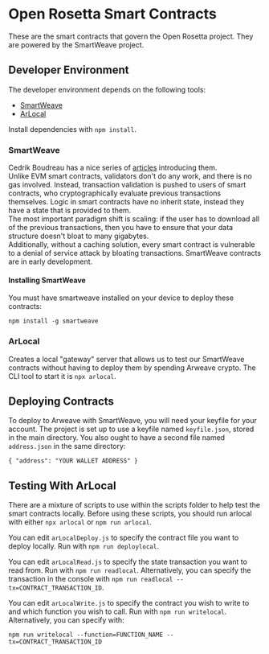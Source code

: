 # Open Rosetta Smart Contracts
These are the smart contracts that govern the Open Rosetta project. They are powered by the SmartWeave project.



## Developer Environment
The developer environment depends on the following tools:
- [SmartWeave](https://github.com/ArweaveTeam/SmartWeave)
- [ArLocal](https://github.com/textury/arlocal)

Install dependencies with `npm install`.

### SmartWeave
Cedrik Boudreau has a nice series of 
[articles](https://cedriking.medium.com/lets-buidl-smartweave-contracts-6353d22c4561) 
introducing them.  
Unlike EVM smart contracts, validators don't do any work, and there is no gas involved.
Instead, transaction validation is pushed to users of smart contracts, who cryptographically 
evaluate previous transactions themselves. Logic in smart contracts have no inherit state, 
instead they have a state that is provided to them.  
The most important paradigm shift is scaling: if the user has to download all of the previous
transactions, then you have to ensure that your data structure doesn't bloat to many gigabytes.  
Additionally, without a caching solution, every smart contract is vulnerable to a denial of 
service attack by bloating transactions. SmartWeave contracts are in early development.  

#### **Installing SmartWeave**
You must have smartweave installed on your device to deploy these contracts:
```
npm install -g smartweave
```

### ArLocal
Creates a local "gateway" server that allows us to test our SmartWeave contracts without 
having to deploy them by spending Arweave crypto. The CLI tool to start it is `npx arlocal`.

## Deploying Contracts
To deploy to Arweave with SmartWeave, you will need your keyfile for your account. The
project is set up to use a keyfile named `keyfile.json`, stored in the main directory. You
also ought to have a second file named `address.json` in the same directory:  
```
{ "address": "YOUR WALLET ADDRESS" }
```

## Testing With ArLocal
There are a mixture of scripts to use within the scripts folder to help test the smart 
contracts locally. Before using these scripts, you should run arlocal with either `npx arlocal`
or `npm run arlocal`.   

You can edit `arLocalDeploy.js` to specify the contract file you want to deploy locally. Run
with `npm run deploylocal`.  

You can edit `arLocalRead.js` to specify the state transaction you want to read from. Run with
`npm run readlocal`. Alternatively, you can specify the transaction in the console with 
`npm run readlocal --tx=CONTRACT_TRANSACTION_ID`.  

You can edit `arLocalWrite.js` to specify the contract you wish to write to and which function 
you wish to call. Run with `npm run writelocal`. Alternatively, you can specify with:
```
npm run writelocal --function=FUNCTION_NAME --tx=CONTRACT_TRANSACTION_ID
```